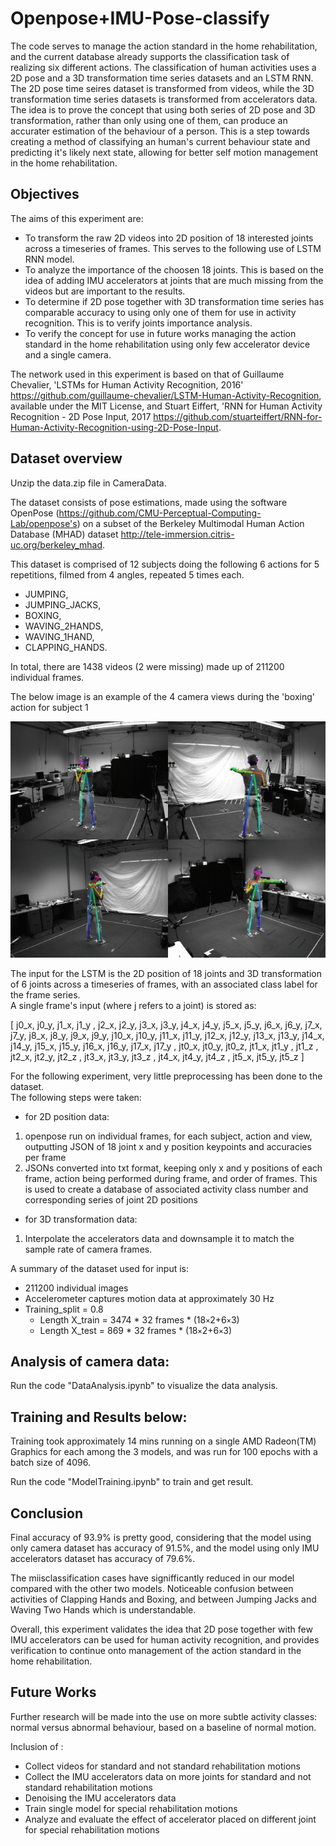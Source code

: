# Openpose+IMU-Pose-classify


The code serves to manage the action standard in the home rehabilitation, and the current database already supports the classification task of realizing six different actions. The classification of human activities uses a 2D pose and a 3D transformation time series datasets and an LSTM RNN.  
The 2D pose time seires dataset is transformed from videos, while the 3D transformation time series datasets is transformed from accelerators data.  
The idea is to prove the concept that using both series of 2D pose and 3D transformation, rather than only using one of them, can produce an accurater estimation of the behaviour of a person.
This is a step towards creating a method of classifying an human's current behaviour state and predicting it's likely next state, allowing for better self motion management in the home rehabilitation.  

## Objectives

The aims of this experiment are:

- To transform the raw 2D videos into 2D position of 18 interested joints across a timeseries of frames. This serves to the following use of LSTM RNN model.    
- To analyze the importance of the choosen 18 joints. This is based on the idea of adding IMU accelerators at joints that are much missing from the videos but are important to the results.  
- To determine if 2D pose together with 3D transformation time series has comparable accuracy to using only one of them for use in activity recognition. This is to verify joints importance analysis.  
- To verify the concept for use in future works managing the action standard in the home rehabilitation using only few accelerator device and a single camera.



The network used in this experiment is based on that of Guillaume Chevalier, 'LSTMs for Human Activity Recognition, 2016'  https://github.com/guillaume-chevalier/LSTM-Human-Activity-Recognition, available under the MIT License, and Stuart Eiffert, 'RNN for Human Activity Recognition - 2D Pose Input, 2017 https://github.com/stuarteiffert/RNN-for-Human-Activity-Recognition-using-2D-Pose-Input.




## Dataset overview

Unzip the data.zip file in CameraData.  

The dataset consists of pose estimations, made using the software OpenPose (https://github.com/CMU-Perceptual-Computing-Lab/openpose's) on a subset of the Berkeley Multimodal Human Action Database (MHAD) dataset http://tele-immersion.citris-uc.org/berkeley_mhad.  

This dataset is comprised of 12 subjects doing the following 6 actions for 5 repetitions, filmed from 4 angles, repeated 5 times each.  

- JUMPING,  
- JUMPING_JACKS,  
- BOXING,  
- WAVING_2HANDS,  
- WAVING_1HAND,  
- CLAPPING_HANDS.  

In total, there are 1438 videos (2 were missing) made up of 211200 individual frames.

The below image is an example of the 4 camera views during the 'boxing' action for subject 1

![alt text](images/boxing_all_views.gif.png "Title")


The input for the LSTM is the 2D position of 18 joints and 3D transformation of 6 joints across a timeseries of frames, with an associated class label for the frame series.  
A single frame's input (where j refers to a joint) is stored as:

[  j0_x,  j0_y, j1_x, j1_y , j2_x, j2_y, j3_x, j3_y, j4_x, j4_y, j5_x, j5_y, j6_x, j6_y, j7_x, j7_y, j8_x, j8_y, j9_x, j9_y, j10_x, j10_y, j11_x, j11_y, j12_x, j12_y, j13_x, j13_y, j14_x, j14_y, j15_x, j15_y, j16_x, j16_y, j17_x, j17_y ,  jt0_x,  jt0_y,  jt0_z, jt1_x, jt1_y , jt1_z , jt2_x, jt2_y, jt2_z , jt3_x, jt3_y, jt3_z , jt4_x, jt4_y, jt4_z , jt5_x, jt5_y, jt5_z ]  

For the following experiment, very little preprocessing has been done to the dataset.  
The following steps were taken:
- for 2D position data:  
1. openpose run on individual frames, for each subject, action and view, outputting JSON of 18 joint x and y position keypoints and accuracies per frame
2. JSONs converted into txt format, keeping only x and y positions of each frame, action being performed during frame, and order of frames. This is used to create a database of associated activity class number and corresponding series of joint 2D positions
- for 3D transformation data:  
1. Interpolate the accelerators data and downsample it to match the sample rate of camera frames.  


A summary of the dataset used for input is:  

 - 211200 individual images 
 - Accelerometer captures motion data at approximately 30 Hz
 - Training_split = 0.8
   - Length X_train = 3474 * 32 frames * (18`×`2+6`×`3)
   - Length X_test = 869 * 32 frames * (18`×`2+6`×`3)
   
   
   
   
## Analysis of camera data:  
Run the code "DataAnalysis.ipynb" to visualize the data analysis.  




## Training and Results below:   
Training took approximately 14 mins running on a single AMD Radeon(TM) Graphics for each among the 3 models, and was run for 100 epochs with a batch size of 4096.  

Run the code "ModelTraining.ipynb" to train and get result.


## Conclusion

Final accuracy of 93.9% is pretty good, considering that the model using only camera dataset has accuracy of 91.5%, and the model using only IMU accelerators dataset has accuracy of 79.6%.

The miisclassification cases have signifficantly reduced in our model compared with the other two models. Noticeable confusion between activities of Clapping Hands and Boxing, and between Jumping Jacks and Waving Two Hands which is understandable.  



Overall, this experiment validates the idea that 2D pose together with few IMU accelerators can be used for human activity recognition, and provides verification to continue onto management of the action standard in the home rehabilitation.
 

   
  

## Future Works
Further research will be made into the use on more subtle activity classes: normal versus abnormal behaviour, based on a baseline of normal motion.  

Inclusion of :
 - Collect videos for standard and not standard rehabilitation motions  
 - Collect the IMU accelerators data on more joints for standard and not standard rehabilitation motions  
 - Denoising the IMU accelerators data  
 - Train single model for special rehabilitation motions  
 - Analyze and evaluate the effect of accelerator placed on different joint for special rehabilitation motions  




## 
